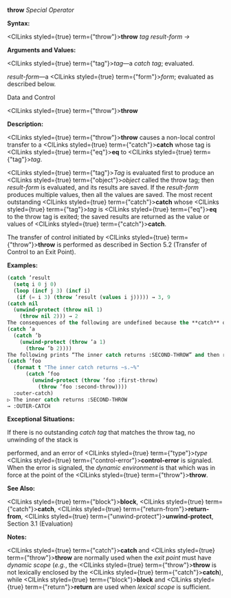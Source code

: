 **throw** *Special Operator* 



**Syntax:** 



<ClLinks styled={true} term={"throw"}><b>throw</b></ClLinks> *tag result-form →* 



**Arguments and Values:** 



<ClLinks styled={true} term={"tag"}><i>tag</i></ClLinks>—a *catch tag*; evaluated. 



*result-form*—a <ClLinks styled={true} term={"form"}><i>form</i></ClLinks>; evaluated as described below. 



Data and Control 











<ClLinks styled={true} term={"throw"}><b>throw</b></ClLinks> 



**Description:** 



<ClLinks styled={true} term={"throw"}><b>throw</b></ClLinks> causes a non-local control transfer to a <ClLinks styled={true} term={"catch"}><b>catch</b></ClLinks> whose tag is <ClLinks styled={true} term={"eq"}><b>eq</b></ClLinks> to <ClLinks styled={true} term={"tag"}><i>tag</i></ClLinks>. 



<ClLinks styled={true} term={"tag"}><i>Tag</i></ClLinks> is evaluated first to produce an <ClLinks styled={true} term={"object"}><i>object</i></ClLinks> called the throw tag; then *result-form* is evaluated, and its results are saved. If the *result-form* produces multiple values, then all the values are saved. The most recent outstanding <ClLinks styled={true} term={"catch"}><b>catch</b></ClLinks> whose <ClLinks styled={true} term={"tag"}><i>tag</i></ClLinks> is <ClLinks styled={true} term={"eq"}><b>eq</b></ClLinks> to the throw tag is exited; the saved results are returned as the value or values of <ClLinks styled={true} term={"catch"}><b>catch</b></ClLinks>. 



The transfer of control initiated by <ClLinks styled={true} term={"throw"}><b>throw</b></ClLinks> is performed as described in Section 5.2 (Transfer of Control to an Exit Point). 



**Examples:**
```lisp
(catch ’result 
  (setq i 0 j 0) 
  (loop (incf j 3) (incf i) 
   (if (= i 3) (throw ’result (values i j))))) → 3, 9 
(catch nil 
  (unwind-protect (throw nil 1) 
    (throw nil 2))) → 2 
The consequences of the following are undefined because the **catch** of b is passed over by the first **throw**, hence portable programs must assume that its *dynamic extent* is terminated. The *binding* of the *catch tag* is not yet *disestablished* and therefore it is the target of the second **throw**. 
(catch ’a 
  (catch ’b 
    (unwind-protect (throw ’a 1) 
      (throw ’b 2)))) 
The following prints “The inner catch returns :SECOND-THROW” and then returns :outer-catch. 
(catch ’foo 
  (format t "The inner catch returns ~s.~%" 
	  (catch ’foo 
	    (unwind-protect (throw ’foo :first-throw) 
	      (throw ’foo :second-throw)))) 
  :outer-catch) 
▷ The inner catch returns :SECOND-THROW 
→ :OUTER-CATCH 
```
**Exceptional Situations:** 



If there is no outstanding *catch tag* that matches the throw tag, no unwinding of the stack is 











performed, and an error of <ClLinks styled={true} term={"type"}><i>type</i></ClLinks> <ClLinks styled={true} term={"control-error"}><b>control-error</b></ClLinks> is signaled. When the error is signaled, the *dynamic environment* is that which was in force at the point of the <ClLinks styled={true} term={"throw"}><b>throw</b></ClLinks>. 



**See Also:** 



<ClLinks styled={true} term={"block"}><b>block</b></ClLinks>, <ClLinks styled={true} term={"catch"}><b>catch</b></ClLinks>, <ClLinks styled={true} term={"return-from"}><b>return-from</b></ClLinks>, <ClLinks styled={true} term={"unwind-protect"}><b>unwind-protect</b></ClLinks>, Section 3.1 (Evaluation) 



**Notes:** 



<ClLinks styled={true} term={"catch"}><b>catch</b></ClLinks> and <ClLinks styled={true} term={"throw"}><b>throw</b></ClLinks> are normally used when the *exit point* must have *dynamic scope* (*e.g.*, the <ClLinks styled={true} term={"throw"}><b>throw</b></ClLinks> is not lexically enclosed by the <ClLinks styled={true} term={"catch"}><b>catch</b></ClLinks>), while <ClLinks styled={true} term={"block"}><b>block</b></ClLinks> and <ClLinks styled={true} term={"return"}><b>return</b></ClLinks> are used when *lexical scope* is sufficient. 



